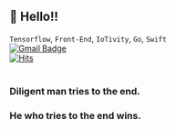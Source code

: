 ## 👋 Hello!!<br />
`Tensorflow`, `Front-End`, `IoTivity`, `Go`, `Swift`
<br />
[![Gmail Badge](https://img.shields.io/badge/Gmail-d14836?style=flat-square&logo=Gmail&logoColor=white&link=mailto:yklovejesus@gmail.com)](mailto:yklovejesus@gmail.com)
<br /> 
[![Hits](https://hits.seeyoufarm.com/api/count/incr/badge.svg?url=https%3A%2F%2Fgithub.com%2Fzzsza)](https://hits.seeyoufarm.com)
<br /> 
<br />
### Diligent man tries to the end.
### He who tries to the end wins.
<br />

